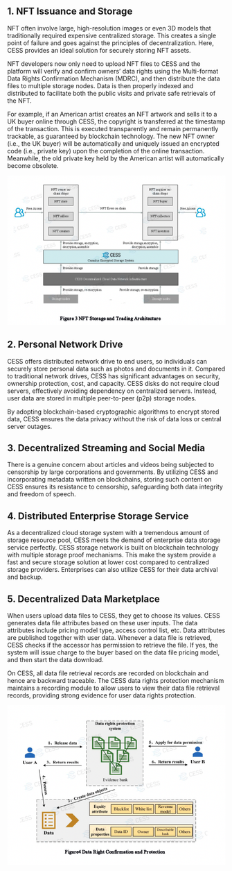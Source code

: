 ## 1. NFT Issuance and Storage

NFT often involve large, high-resolution images or even 3D models that traditionally required expensive centralized storage. This creates a single point of failure and goes against the principles of decentralization. Here, CESS provides an ideal solution for securely storing NFT assets.

NFT developers now only need to upload NFT files to CESS and the platform will verify and confirm owners’ data rights using the Multi-format Data Rights Confirmation Mechanism (MDRC), and then distribute the data files to multiple storage nodes. Data is then properly indexed and distributed to facilitate both the public visits and private safe retrievals of the NFT.

For example, if an American artist creates an NFT artwork and sells it to a UK buyer online through CESS, the copyright is transferred at the timestamp of the transaction. This is executed transparently and remain permanently trackable, as guaranteed by blockchain technology. The new NFT owner (i.e., the UK buyer) will be automatically and uniquely issued an encrypted code (i.e., private key) upon the completion of the online transaction. Meanwhile, the old private key held by the American artist will automatically become obsolete.

![NFT issuance workflow on CESS](../assets/introduction/use-cases-01.png)

## 2. Personal Network Drive

CESS offers distributed network drive to end users, so individuals can securely store personal data such as photos and documents in it. Compared to traditional network drives, CESS has significant advantages on security, ownership protection, cost, and capacity. CESS disks do not require cloud servers, effectively avoiding dependency on centralized servers. Instead, user data are stored in multiple peer-to-peer (p2p) storage nodes.

By adopting blockchain-based cryptographic algorithms to encrypt stored data, CESS ensures the data privacy without the risk of data loss or central server outages.

## 3. Decentralized Streaming and Social Media

There is a genuine concern about articles and videos being subjected to censorship by large corporations and governments. By utilizing CESS and incorporating metadata written on blockchains, storing such content on CESS ensures its resistance to censorship, safeguarding both data integrity and freedom of speech.

## 4. Distributed Enterprise Storage Service

As a decentralized cloud storage system with a tremendous amount of storage resource pool, CESS meets the demand of enterprise data storage service perfectly. CESS storage network is built on blockchain technology with multiple storage proof mechanisms. This make the system provide a fast and secure storage solution at lower cost compared to centralized storage providers. Enterprises can also utilize CESS for their data archival and backup.

## 5. Decentralized Data Marketplace

When users upload data files to CESS, they get to choose its values. CESS generates data file attributes based on these user inputs. The data attributes include pricing model type, access control list, etc. Data attributes are published together with user data. Whenever a data file is retrieved, CESS checks if the accessor has permission to retrieve the file. If yes, the system will issue charge to the buyer based on the data file pricing model, and then start the data download.

On CESS, all data file retrieval records are recorded on blockchain and hence are backward traceable. The CESS data rights protection mechanism maintains a recording module to allow users to view their data file retrieval records, providing strong evidence for user data rights protection.

![Decentralized data marketplace on CESS](../assets/introduction/use-cases-02.png)
